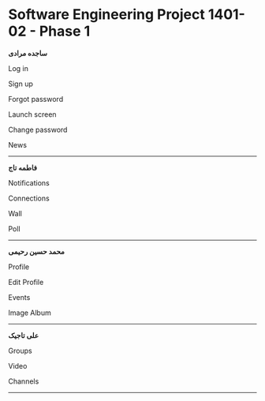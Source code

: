 # Software Engineering Project 1401-02 - Phase 1


**ساجده مرادی**

Log in

Sign up

Forgot password 

Launch screen

Change password

News

***

**فاطمه تاج**

Notifications

Connections

Wall

Poll

***

**محمد حسین رحیمی**

Profile

Edit Profile

Events

Image Album

***

**علی تاجیک**

Groups

Video

Channels

***

